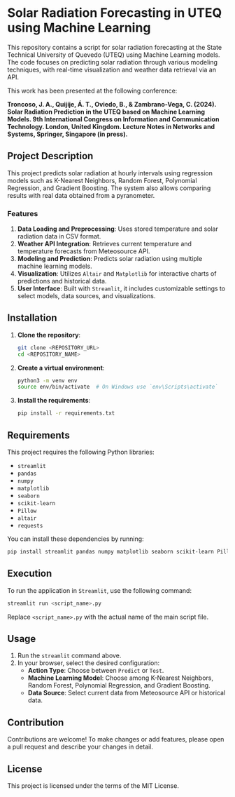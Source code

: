 
# Solar Radiation Forecasting in UTEQ using Machine Learning

This repository contains a script for solar radiation forecasting at the State Technical University of Quevedo (UTEQ) using Machine Learning models. The code focuses on predicting solar radiation through various modeling techniques, with real-time visualization and weather data retrieval via an API.

This work has been presented at the following conference:

**Troncoso, J. A., Quijije, Á. T., Oviedo, B., & Zambrano-Vega, C. (2024). Solar Radiation Prediction in the UTEQ based on Machine Learning Models. 9th International Congress on Information and Communication Technology. London, United Kingdom. Lecture Notes in Networks and Systems, Springer, Singapore (in press).**

## Project Description

This project predicts solar radiation at hourly intervals using regression models such as K-Nearest Neighbors, Random Forest, Polynomial Regression, and Gradient Boosting. The system also allows comparing results with real data obtained from a pyranometer.

### Features

1. **Data Loading and Preprocessing**: Uses stored temperature and solar radiation data in CSV format.
2. **Weather API Integration**: Retrieves current temperature and temperature forecasts from Meteosource API.
3. **Modeling and Prediction**: Predicts solar radiation using multiple machine learning models.
4. **Visualization**: Utilizes `Altair` and `Matplotlib` for interactive charts of predictions and historical data.
5. **User Interface**: Built with `Streamlit`, it includes customizable settings to select models, data sources, and visualizations.

## Installation

1. **Clone the repository**:
   ```bash
   git clone <REPOSITORY_URL>
   cd <REPOSITORY_NAME>
   ```

2. **Create a virtual environment**:
   ```bash
   python3 -m venv env
   source env/bin/activate  # On Windows use `env\Scripts\activate`
   ```

3. **Install the requirements**:
   ```bash
   pip install -r requirements.txt
   ```

## Requirements

This project requires the following Python libraries:

- `streamlit`
- `pandas`
- `numpy`
- `matplotlib`
- `seaborn`
- `scikit-learn`
- `Pillow`
- `altair`
- `requests`

You can install these dependencies by running:

```bash
pip install streamlit pandas numpy matplotlib seaborn scikit-learn Pillow altair requests
```

## Execution

To run the application in `Streamlit`, use the following command:

```bash
streamlit run <script_name>.py
```

Replace `<script_name>.py` with the actual name of the main script file.

## Usage

1. Run the `streamlit` command above.
2. In your browser, select the desired configuration:
   - **Action Type**: Choose between `Predict` or `Test`.
   - **Machine Learning Model**: Choose among K-Nearest Neighbors, Random Forest, Polynomial Regression, and Gradient Boosting.
   - **Data Source**: Select current data from Meteosource API or historical data.

## Contribution

Contributions are welcome! To make changes or add features, please open a pull request and describe your changes in detail.

## License

This project is licensed under the terms of the MIT License.
